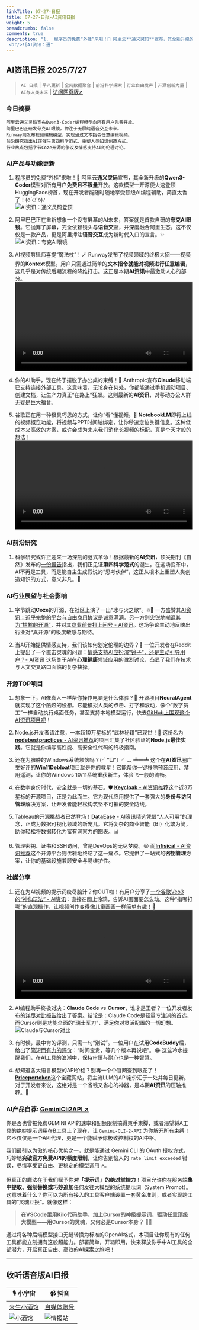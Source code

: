```yaml
---
linkTitle: 07-27-日报
title: 07-27-日报-AI资讯日报
weight: 5
breadcrumbs: false
comments: true
description: "1.  程序员的免费“外挂”来啦！🚀 阿里云**通义灵码**宣布，其全新升级的**Qwen3-Coder**模型对所有用户**免费且不限量**开放。这款模型一开源便火速登顶HuggingFace榜首，现在开发者能随时随地享受顶级AI编程辅助，简直太香了！(o´ω'o)ﾉ <br/>![AI资讯：通"
---
```


## AI资讯日报 2025/7/27

>  `AI 日报` | `早八更新` | `全网数据聚合` | `前沿科学探索` | `行业自由发声` | `开源创新力量` | `AI与人类未来` | [访问网页版↗️](https://ai.hubtoday.app/)



### **今日摘要**

```
阿里云通义灵码宣布Qwen3-Coder编程模型向所有用户免费开放。
阿里巴巴正研发夸克AI眼镜，押注于无屏纯语音交互未来。
Runway则发布视频编辑模型，实现通过文本指令任意编辑视频。
前沿研究指出AI正催生第四科学范式，重塑人类知识创造方式。
行业热点包括字节Coze开源的争议及情感支持AI的伦理讨论。
```

### AI产品与功能更新

1.  程序员的免费“外挂”来啦！🚀 阿里云**通义灵码**宣布，其全新升级的**Qwen3-Coder**模型对所有用户**免费且不限量**开放。这款模型一开源便火速登顶HuggingFace榜首，现在开发者能随时随地享受顶级AI编程辅助，简直太香了！(o´ω'o)ﾉ
<br/>![AI资讯：通义灵码登顶](https://cdn.jsdmirror.com/gh/justlovemaki/imagehub@main/images/2025/07/news_01k13pz8nfeatrpkfk5sarn4q5.avif)<br/>

2.  阿里巴巴正在重新想象一个没有屏幕的AI未来，答案就是首款自研的**夸克AI眼镜**。它抛弃了屏幕，完全依赖镜头与**语音交互**，并深度融合阿里生态。这不仅仅是一款产品，更是阿里押注**语音交互**成为新时代入口的宣言。✨
<br/>![AI资讯：夸克AI眼镜](https://cdn.jsdmirror.com/gh/justlovemaki/imagehub@main/images/2025/07/news_01k13pzc7yeamveerk9t900yna.avif)<br/>

3.  AI视频剪辑师喜提“魔法杖”！🪄 Runway发布了视频领域的终极大招——视频界的**Kontext**模型。用户只需通过简单的**文本指令就能对视频进行任意编辑**，这几乎是对传统后期流程的降维打击。这正是本期**AI资讯**中最激动人心的部分。
<br/><video src="https://cdn.jsdmirror.com/gh/justlovemaki/imagehub@main/images/2025/07/news_01k13q1enkefgrf527cx16sphe.mp4" controls="controls" width="100%"></video>

4.  你的AI助手，现在终于摆脱了办公桌的束缚！💼 Anthropic宣布**Claude**移动端已支持连接外部工具。这意味着，无论身在何处，你都能通过手机调动项目、创建文档，让生产力真正“在路上”狂飙。这则最新的**AI资讯**，对移动办公人群无疑是巨大福音。

5.  谷歌正在用一种极具巧思的方式，让你“看”懂视频。🤔 **NotebookLM**即将上线的视频概览功能，将视频与PPT时间轴绑定，让你秒速定位关键信息。这种低成本又高效的方案，或许会成为未来我们消化长视频的标配，真是个天才般的想法！
<br/><video src="https://cdn.jsdmirror.com/gh/justlovemaki/imagehub@main/images/2025/07/news_01k13q263qf7f99n7nhnfsk5zp.mp4" controls="controls" width="100%"></video>

### AI前沿研究

1.  科学研究或许正迎来一场深刻的范式革命！根据最新的**AI资讯**，顶尖期刊《自然》发布的[一份报告](https://www.nature.com/articles/d42473-025-00161-3)指出，我们正见证**第四科学范式**的诞生。在这场变革中，AI不再是工具，而是能自主生成假说的“思考伙伴”，这正从根本上重塑人类创造知识的方式，意义非凡。🤯

### AI行业展望与社会影响

1.  字节跳动**Coze**的开源，在社区上演了一出“冰与火之歌”。🔥🧊 一方盛赞其[AI资讯：近乎完整的平台与自由商用协议](https://x.com/dotey/status/1948964537605967966)是诚意满满。另一方则[尖锐地嘲讽其为“尴尬的开源”](https://x.com/lyson_ober/status/1948865681857904729)，并对其[商业前景打上问号 - AI资讯](https://x.com/Gorden_Sun/status/1949016701976412249)。这场争论生动地反映出行业对“真开源”的极度敏感与期待。

2.  当AI开始提供情感支持，我们该如何划定伦理的边界？🤔 一位开发者在Reddit上提出了一个直击灵魂的问题：[情感支持AI应扮演“镜子”，还是主动引导用户？- AI资讯](https://www.reddit.com/r/artificial/comments/1m9e713/should_ai_ever_give_mental_health_advice/) 这场关于AI在**心理健康**领域应用的激烈讨论，凸显了我们在技术与人文交叉路口面临的复杂抉择。

### 开源TOP项目

1.  想象一下，AI像真人一样帮你操作电脑是什么体验？🤖 开源项目**NeuralAgent**就实现了这个酷炫的设想。它能模拟人类的点击、打字和滚动，像个“数字员工”一样自动执行桌面任务，甚至支持本地模型运行，快去[GitHub上围观这个AI资讯项目吧](https://github.com/withneural/neuralagent)！

2.  Node.js开发者请注意，一本超10万星标的“武林秘籍”已现世！📖 这份名为[**nodebestpractices** - AI资讯推荐](https://github.com/goldbergyoni/nodebestpractices)的项目汇集了社区验证的**Node.js最佳实践**。它就是你编写高性能、高安全性代码的终极指南。

3.  还在为臃肿的Windows系统烦恼吗？(╯°□°）╯︵ ┻━┻ 这个在**AI资讯**圈广受好评的[**Win11Debloat**](https://github.com/Raphire/Win11Debloat)项目就是你的救星！它能帮你一键移除预装应用、禁用遥测，让你的Windows 10/11系统重获新生，体验飞一般的流畅。

4.  在数字身份时代，安全就是一切的基石。🛡️ [**Keycloak** - AI资讯推荐](https://github.com/keycloak/keycloak)这个近3万星标的开源项目，正是为此而生。它为现代应用提供了一套强大的**身份与访问管理**解决方案，让开发者能轻松构筑坚不可摧的安全防线。

5.  Tableau的开源挑战者已然登场！[**DataEase** - AI资讯精选](https://github.com/dataease/dataease)凭借“人人可用”的理念，正成为数据可视化领域的新宠儿。它将复杂的商业智能（BI）化繁为简，助你轻松将数据转化为富有洞察力的图表。📊

6.  管理密钥、证书和SSH访问，曾是DevOps的无尽梦魇。😫 而[**Infisical** - AI资讯推荐](https://github.com/Infisical/infisical)这个开源平台则优雅地终结了这一痛点。它提供了一站式的**密钥管理**方案，让你的基础设施兼顾安全与易维护性。

### 社媒分享

1.  还在为AI视频的提示词绞尽脑汁？你OUT啦！有用户分享了[一个谷歌Veo3的“神仙玩法” - AI资讯](https://x.com/op7418/status/1949035551547633879)：直接在图上涂鸦，告诉AI画面要怎么动。这种“指哪打哪”的直观操作，让视频创作变得像儿童画画一样简单有趣！🎨
<br/><video src="https://cdn.jsdmirror.com/gh/justlovemaki/imagehub@main/images/2025/07/news_01k13q29r9fcktx69qxtk0p2m4.mp4" controls="controls" width="100%"></video>

2.  AI编程助手终极对决：**Claude Code** vs **Cursor**，谁才是王者？一位开发者发布的[详尽对比报告](https://x.com/shao__meng/status/1948907821313261950)给出了答案。结论是：Claude Code是轻量专注派的首选，而Cursor则是功能全面的“瑞士军刀”，满足你对灵活配置的一切幻想。
<br/>![Claude与Cursor对比](https://cdn.jsdmirror.com/gh/justlovemaki/imagehub@main/images/2025/07/news_01k13q2dx1f1ft31vgt8tp7z1s.avif)<br/>

3.  有时候，最中肯的评测，只需一句“别试”。一位用户在试用**CodeBuddy**后，给出了[简短而有力的评价](https://x.com/wwwgoubuli/status/1949072169616433603)：“时间宝贵，等几个版本再说吧”。😂 这盆冷水提醒我们，在AI工具的浪潮中，保持审慎与耐心也是一种智慧。

4.  想知道各大语言模型的API价格？别再一个个官网查到眼花了！[**Pricepertoken**](https://readhacker.news/s/6ysfb)这个宝藏网站，将主流LLM的API定价汇于一处并每日更新。对于开发者来说，这绝对是一个省钱又省心的神器，是本期**AI资讯**的压轴推荐。🤑


### **AI产品自荐: [GeminiCli2API ↗️](https://github.com/justlovemaki/Gemini-CLI-2-API)**

你是否也曾被免费GEMINI API的速率和配额限制搞得束手束脚，或者渴望将A工具的绝妙提示词用在B工具上？现在，让 `Gemini-CLI-2-API` 为你解开所有束缚！它不仅仅是一个API代理，更是一个能赋予你极致控制权的AI中枢。

我们最引以为傲的核心优势之一，就是能通过 Gemini CLI 的 OAuth 授权方式，巧妙地**突破官方免费API的额度限制**，让你告别恼人的 `rate limit exceeded` 错误，尽情享受更自由、更稳定的模型调用 ⚡️。

但真正的魔法在于我们赋予你**对「提示词」的绝对掌控力**！项目允许你在服务端**集中提取、强制替换或巧妙追加**任何发往大模型的系统提示词（System Prompt）。这意味着什么？你可以为所有接入的工具客户端设置一套黄金准则，或者实现跨工具的“灵魂互换”。就像这样：

> **在VSCode里用Kilo代码助手，加上Cursor的神级提示词，驱动任意顶级大模型——用Cursor的灵魂，又何必是Cursor本身？** 🧠✨

通过将各种后端模型接口无缝转换为标准的OpenAI格式，本项目让你现有的任何工具都能立刻拥有这般超能力。部署简单，开箱即用，快来释放你手中AI工具的全部潜力，开启真正自由、高效的AI探索之旅吧！


---

## **收听语音版AI日报**

| 🎙️ **小宇宙** | 📹 **抖音** |
| --- | --- |
| [来生小酒馆](https://www.xiaoyuzhoufm.com/podcast/683c62b7c1ca9cf575a5030e)  |   [自媒体账号](https://www.douyin.com/user/MS4wLjABAAAAwpwqPQlu38sO38VyWgw9ZjDEnN4bMR5j8x111UxpseHR9DpB6-CveI5KRXOWuFwG)| 
| ![小酒馆](https://cdn.jsdmirror.com/gh/justlovemaki/imagehub@main/logo/f959f7984e9163fc50d3941d79a7f262.md.png) | ![情报站](https://cdn.jsdmirror.com/gh/justlovemaki/imagehub@main/logo/7fc30805eeb831e1e2baa3a240683ca3.md.png) |

    

